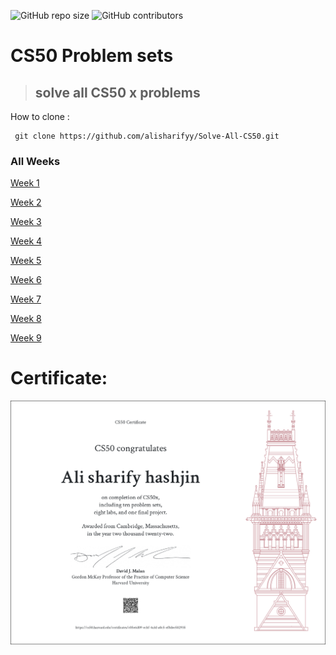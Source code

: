 <p>
<img alt="GitHub repo size" src="https://img.shields.io/github/repo-size/alisharify7/CS50x">
<img alt="GitHub contributors" src="https://img.shields.io/github/contributors/alisharify7/CS50x">
</p>


# CS50 Problem sets
> ## solve all CS50 x problems

How to clone :
     
     git clone https://github.com/alisharifyy/Solve-All-CS50.git
     


### All Weeks 
<a href='./week-1' >Week 1</a>

<a href='./week-2' >Week 2</a>

<a href='./week-3' >Week 3</a>

<a href='./week-4' >Week 4</a>

<a href='./week-5' >Week 5</a>

<a href='./week-6' >Week 6</a>

<a href='./week-7' >Week 7</a>

<a href='./week-8' >Week 8</a>

<a href='./week-9' >Week 9</a>



# Certificate:
<img src="https://github.com/alisharify7/CS50x/blob/master/CS50x.png" alt="CS50 Certificate" >
